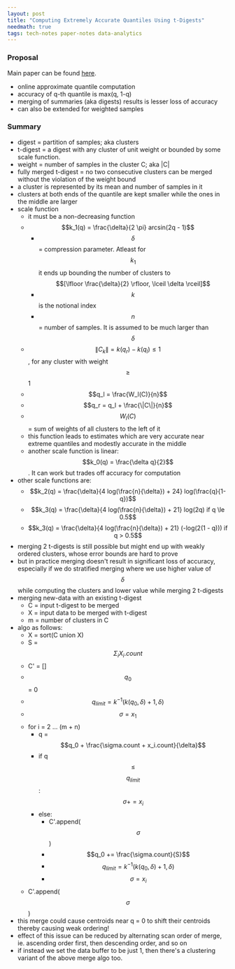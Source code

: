 ```yaml
---
layout: post
title: "Computing Extremely Accurate Quantiles Using t-Digests"
needmath: true
tags: tech-notes paper-notes data-analytics
---
```


### Proposal
Main paper can be found [here](https://arxiv.org/pdf/1902.04023).

* online approximate quantile computation
* accuracy of q-th quantile is max(q, 1-q)
* merging of summaries (aka digests) results is lesser loss of accuracy
* can also be extended for weighted samples

### Summary
- digest = partition of samples; aka clusters
- t-digest = a digest with any cluster of unit weight or bounded by some scale
  function.
- weight = number of samples in the cluster C; aka \|C\|
- fully merged t-digest = no two consecutive clusters can be merged without the
  violation of the weight bound
- a cluster is represented by its mean and number of samples in it
- clusters at both ends of the quantile are kept smaller while the ones in the
  middle are larger
- scale function
  - it must be a non-decreasing function
  - $$k_1(q) = \frac{\delta}{2 \pi} arcsin(2q - 1)$$
    - $$\delta$$ = compression parameter. Atleast for $$k_1$$ it ends up bounding
      the number of clusters to $$[\lfloor \frac{\delta}{2} \rfloor, \lceil \delta \rceil]$$
    - $$k$$ is the notional index
    - $$n$$ = number of samples. It is assumed to be much larger than $$\delta$$
  - $$\|C_k\| = k(q_r) - k(q_l) \le 1$$, for any cluster with weight $$\ge$$ 1
  - $$q_l = \frac{W_l(C)}{n}$$
  - $$q_r = q_l + \frac{\|C\|}{n}$$
  - $$W_l(C)$$ = sum of weights of all clusters to the left of it
  - this function leads to estimates which are very accurate near extreme quantiles
    and modestly accurate in the middle
  - another scale function is linear: $$k_0(q) = \frac{\delta q}{2}$$. It can work
    but trades off accuracy for computation
- other scale functions are:
  - $$k_2(q) = \frac{\delta}{4 log(\frac{n}{\delta}) + 24} log(\frac{q}{1-q})$$
  - $$k_3(q) = \frac{\delta}{4 log(\frac{n}{\delta}) + 21} log(2q)  if q \le 0.5$$
  - $$k_3(q) = \frac{\delta}{4 log(\frac{n}{\delta}) + 21} (-log(2(1 - q)))  if q > 0.5$$
- merging 2 t-digests is still possible but might end up with weakly ordered
  clusters, whose error bounds are hard to prove
- but in practice merging doesn't result in significant loss of accuracy, especially
  if we do stratified merging where we use higher value of $$\delta$$ while computing
  the clusters and lower value while merging 2 t-digests
- merging new-data with an existing t-digest
  - C = input t-digest to be merged
  - X = input data to be merged with t-digest
  - m = number of clusters in C
- algo as follows:
  - X = sort(C union X)
  - S = $$\Sigma_i X_i.count$$
  - C' = []
  - $$q_0$$ = 0
  - $$q_{limit} = k^{-1}(k(q_0, \delta) + 1, \delta)$$
  - $$\sigma = x_1$$
  - for i = 2 ... (m + n)
    - q = $$q_0 + \frac{\sigma.count + x_i.count}{\delta}$$
    - if q $$\le$$ $$q_{limit}$$: $$\sigma += x_i$$
    - else:
      - C'.append($$\sigma$$)
      - $$q_0 += \frac{\sigma.count}{S}$$
      - $$q_{limit} = k^{-1}(k(q_0, \delta) + 1, \delta)$$
      - $$\sigma = x_i$$
  - C'.append($$\sigma$$)
- this merge could cause centroids near q = 0 to shift their centroids thereby
  causing weak ordering!
- effect of this issue can be reduced by alternating scan order of merge, ie.
  ascending order first, then descending order, and so on
- if instead we set the data buffer to be just 1, then there's a clustering
  variant of the above merge algo too.
